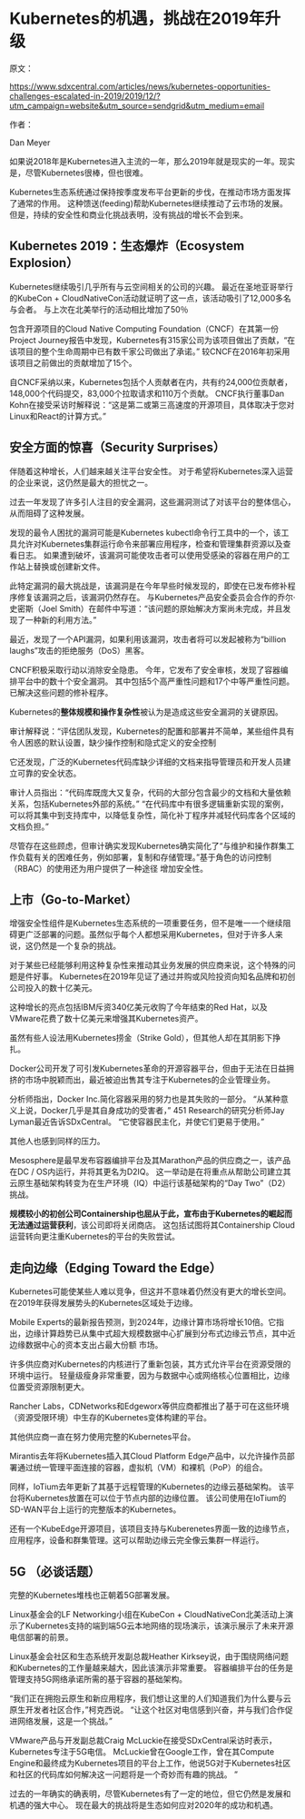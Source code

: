 # Kubernetes的机遇，挑战在2019年升级
原文：

https://www.sdxcentral.com/articles/news/kubernetes-opportunities-challenges-escalated-in-2019/2019/12/?utm_campaign=website&utm_source=sendgrid&utm_medium=email

作者：

Dan Meyer

如果说2018年是Kubernetes进入主流的一年，那么2019年就是现实的一年。现实是，尽管Kubernetes很棒，但也很难。

Kubernetes生态系统通过保持按季度发布平台更新的步伐，在推动市场方面发挥了通常的作用。 这种馈送(feeding)帮助Kubernetes继续推动了云市场的发展。 但是，持续的安全性和商业化挑战表明，没有挑战的增长不会到来。

## Kubernetes 2019：生态爆炸（Ecosystem Explosion）

Kubernetes继续吸引几乎所有与云空间相关的公司的兴趣。 最近在圣地亚哥举行的KubeCon + CloudNativeCon活动就证明了这一点，该活动吸引了12,000多名与会者。 与上次在北美举行的活动相比增加了50％

包含开源项目的Cloud Native Computing Foundation（CNCF）在其第一份Project Journey报告中发现，Kubernetes有315家公司为该项目做出了贡献，“在该项目的整个生命周期中已有数千家公司做出了承诺。” 较CNCF在2016年初采用该项目之前做出的贡献增加了15个。

自CNCF采纳以来，Kubernetes包括个人贡献者在内，共有约24,000位贡献者，148,000个代码提交，83,000个拉取请求和110万个贡献。 CNCF执行董事Dan Kohn在接受采访时解释说：“这是第二或第三高速度的开源项目，具体取决于您对Linux和React的计算方式。”

## 安全方面的惊喜（Security Surprises）

伴随着这种增长，人们越来越关注平台安全性。 对于希望将Kubernetes深入运营的企业来说，这仍然是最大的担忧之一。

过去一年发现了许多引人注目的安全漏洞，这些漏洞测试了对该平台的整体信心，从而阻碍了这种发展。

发现的最令人困扰的漏洞可能是Kubernetes kubectl命令行工具中的一个，该工具允许对Kubernetes集群运行命令来部署应用程序，检查和管理集群资源以及查看日志。 如果遭到破坏，该漏洞可能使攻击者可以使用受感染的容器在用户的工作站上替换或创建新文件。

此特定漏洞的最大挑战是，该漏洞是在今年早些时候发现的，即使在已发布修补程序修复该漏洞之后，该漏洞仍然存在。 与Kubernetes产品安全委员会合作的乔尔·史密斯（Joel Smith）在邮件中写道：“该问题的原始解决方案尚未完成，并且发现了一种新的利用方法。”

最近，发现了一个API漏洞，如果利用该漏洞，攻击者将可以发起被称为“billion laughs”攻击的拒绝服务（DoS）黑客。

CNCF积极采取行动以消除安全隐患。 今年，它发布了安全审核，发现了容器编排平台中的数十个安全漏洞。 其中包括5个高严重性问题和17个中等严重性问题。 已解决这些问题的修补程序。

Kubernetes的**整体规模和操作复杂性**被认为是造成这些安全漏洞的关键原因。

审计解释说：“评估团队发现，Kubernetes的配置和部署并不简单，某些组件具有令人困惑的默认设置，缺少操作控制和隐式定义的安全控制

它还发现，广泛的Kubernetes代码库缺少详细的文档来指导管理员和开发人员建立可靠的安全状态。

审计人员指出：“代码库既庞大又复杂，代码的大部分包含最少的文档和大量依赖关系，包括Kubernetes外部的系统。” “在代码库中有很多逻辑重新实现的案例，可以将其集中到支持库中，以降低复杂性，简化补丁程序并减轻代码库各个区域的文档负担。”

尽管存在这些顾虑，但审计确实发现Kubernetes确实简化了“与维护和操作群集工作负载有关的困难任务，例如部署，复制和存储管理。”基于角色的访问控制（RBAC）的使用还为用户提供了一种途径 增加安全性。

## 上市（Go-to-Market）

增强安全性组件是Kubernetes生态系统的一项重要任务，但不是唯一一个继续阻碍更广泛部署的问题。虽然似乎每个人都想采用Kubernetes，但对于许多人来说，这仍然是一个复杂的挑战。

对于某些已经能够利用这种复杂性来推动其业务发展的供应商来说，这个特殊的问题是件好事。 Kubernetes在2019年见证了通过并购或风险投资向知名品牌和初创公司投入的数十亿美元。

这种增长的亮点包括IBM斥资340亿美元收购了今年结束的Red Hat，以及VMware花费了数十亿美元来增强其Kubernetes资产。

虽然有些人设法用Kubernetes捞金（Strike Gold），但其他人却在其阴影下挣扎。

Docker公司开发了可引发Kubernetes革命的开源容器平台，但由于无法在日益拥挤的市场中脱颖而出，最近被迫出售其专注于Kubernetes的企业管理业务。

分析师指出，Docker Inc.简化容器采用的努力也是其失败的一部分。 “从某种意义上说，Docker几乎是其自身成功的受害者，” 451 Research的研究分析师Jay Lyman最近告诉SDxCentral。 “它使容器民主化，并使它们更易于使用。”

其他人也感到同样的压力。

Mesosphere是最早发布容器编排平台及其Marathon产品的供应商之一，该产品在DC / OS内运行，并将其更名为D2IQ。 这一举动是在将重点从帮助公司建立其云原生基础架构转变为在生产环境（IQ）中运行该基础架构的“Day Two”（D2）挑战。

**规模较小的初创公司Containership也屈从于此，宣布由于Kubernetes的崛起而无法通过运营获利**，该公司即将关闭商店。 这包括试图将其Containership Cloud运营转向更注重Kubernetes的平台的失败尝试。

## 走向边缘（Edging Toward the Edge）

Kubernetes可能使某些人难以竞争，但这并不意味着仍然没有更大的增长空间。在2019年获得发展势头的Kubernetes区域处于边缘。

Mobile Experts的最新报告预测，到2024年，边缘计算市场将增长10倍。它指出，边缘计算趋势已从集中式超大规模数据中心扩展到分布式边缘云节点，其中近边缘数据中心的资本支出占最大份额 市场。

许多供应商对Kubernetes的内核进行了重新包装，其方式允许平台在资源受限的环境中运行。 轻量级瘦身非常重要，因为与数据中心或网络核心位置相比，边缘位置受资源限制更大。

Rancher Labs，CDNetworks和Edgeworx等供应商都推出了基于可在这些环境（资源受限环境）中生存的Kubernetes变体构建的平台。

其他供应商一直在努力使用完整的Kubernetes平台。

Mirantis去年将Kubernetes插入其Cloud Platform Edge产品中，以允许操作员部署通过统一管理平面连接的容器，虚拟机（VM）和裸机（PoP）的组合。

同样，IoTium去年更新了其基于远程管理的Kubernetes的边缘云基础架构。 该平台将Kubernetes放置在可以位于节点内部的边缘位置。 该公司使用在IoTium的SD-WAN平台上运行的完整版本的Kubernetes。

还有一个KubeEdge开源项目，该项目支持与Kuberenetes界面一致的边缘节点，应用程序，设备和群集管理。这可以帮助边缘云完全像云集群一样运行。


## 5G （必谈话题）

完整的Kubernetes堆栈也正朝着5G部署发展。

Linux基金会的LF Networking小组在KubeCon + CloudNativeCon北美活动上演示了Kubernetes支持的端到端5G云本地网络的现场演示，该演示展示了未来开源电信部署的前景。

Linux基金会社区和生态系统开发副总裁Heather Kirksey说，由于围绕网络问题和Kubernetes的工作量越来越大，因此该演示非常重要。 容器编排平台的任务是管理支持5G网络承诺所需的基于容器的基础架构。

“我们正在拥抱云原生和新应用程序，我们想让这里的人们知道我们为什么要与云原生开发者社区合作，”柯克西说。 “让这个社区对电信感到兴奋，并与我们合作促进网络发展，这是一个挑战。”

VMware产品与开发副总裁Craig McLuckie在接受SDxCentral采访时表示，Kubernetes专注于5G电信。 McLuckie曾在Google工作，曾在其Compute Engine和最终成为Kubernetes项目的平台上工作，他说5G对于Kubernetes社区和社区的代码库如何解决这一问题将是一个奇妙而有趣的挑战。 ”

过去的一年确实的确表明，尽管Kubernetes有了一定的地位，但它仍然是发展和机遇的强大中心。 现在最大的挑战将是生态如何应对2020年的成功和机遇。
